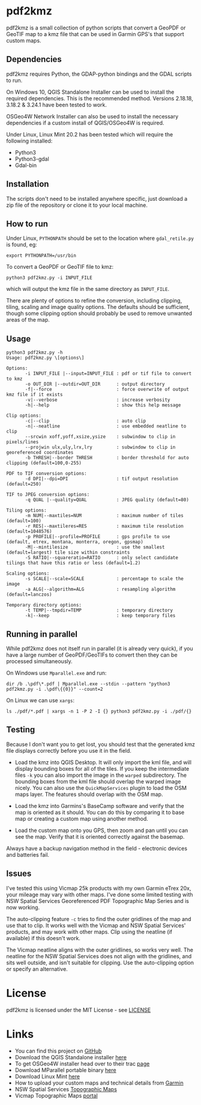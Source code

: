 # pdf2kmz
pdf2kmz is a small collection of python scripts that convert a GeoPDF or GeoTIF map to a kmz file that can be used in Garmin GPS's that support custom maps.

## Dependencies

pdf2kmz requires Python, the GDAP-python bindings and the GDAL scripts to run.

On Windows 10, QGIS Standalone Installer can be used to install the required dependencies.  This is the recommended method. Versions 2.18.18, 3.18.2 & 3.24.1 have been tested to work.

OSGeo4W Network Installer can also be used to install the necessary dependencies if a custom install of QGIS/OSGeo4W is required.

Under Linux, Linux Mint 20.2 has been tested which will require the following installed:
- Python3
- Python3-gdal
- Gdal-bin

## Installation

The scripts don't need to be installed anywhere specific, just download a zip file of the repository or clone it to your local machine.

## How to run

Under Linux, `PYTHONPATH` should be set to the location where `gdal_retile.py` is found, eg:

`export PYTHONPATH=/usr/bin`

To convert a GeoPDF or GeoTIF file to kmz:

`python3 pdf2kmz.py -i INPUT_FILE`

which will output the kmz file in the same directory as `INPUT_FILE`.

There are plenty of options to refine the conversion, including clipping, tiling, scaling and image quality options.  The defaults should be sufficient, though some clipping option should probably be used to remove unwanted areas of the map.

## Usage

```
python3 pdf2kmz.py -h
Usage: pdf2kmz.py \[options\]

Options:
       -i INPUT_FILE |--input=INPUT_FILE : pdf or tif file to convert to kmz
       -o OUT_DIR |--outdir=OUT_DIR      : output directory
       -f|--force                        : force overwrite of output kmz file if it exists
       -v|--verbose                      : increase verbosity
       -h|--help                         : show this help message

Clip options:
       -c|--clip                         : auto clip
       -n|--neatline                     : use embedded neatline to clip
       --srcwin xoff,yoff,xsize,ysize    : subwindow to clip in pixels/lines
       --projwin ulx,uly,lrx,lry         : subwindow to clip in georeferenced coordinates
       -b THRESH|--border THRESH         : border threshold for auto clipping (default=100,0-255)

PDF to TIF conversion options:
       -d DPI|--dpi=DPI                  : tif output resolution (default=250)

TIF to JPEG conversion options:
       -q QUAL |--quality=QUAL           : JPEG quality (default=80)

Tiling options:
       -m NUM|--maxtiles=NUM             : maximum number of tiles (default=100)
       -r RES|--maxtileres=RES           : maximum tile resolution (default=1048576)
       -p PROFILE|--profile=PROFILE      : gps profile to use (default, etrex, montana, monterra, oregon, gpsmap)
       -M|--mintilesize                  : use the smallest (default=largest) tile size within constraints
       -S RATIO|--squareratio=RATIO      : only select candidate tilings that have this ratio or less (default=1.2)

Scaling options:
       -s SCALE|--scale=SCALE            : percentage to scale the image
       -a ALG|--algorithm=ALG            : resampling algorithm (default=lanczos)

Temporary directory options:
       -t TEMP|--tmpdir=TEMP             : temporary directory
       -k|--keep                         : keep temporary files
```

## Running in parallel

While pdf2kmz does not itself run in parallel (it is already very quick), if you have a large number of GeoPDF/GeoTIFs to convert then they can be processed simultaneously.

On Windows use `Mparallel.exe` and run:

`dir /b .\pdf\*.pdf | Mparallel.exe --stdin --pattern "python3 pdf2kmz.py -i .\pdf\{{0}}" --count=2`

On Linux we can use `xargs`:

`ls ./pdf/*.pdf | xargs -n 1 -P 2 -I {} python3 pdf2kmz.py -i ./pdf/{}`

## Testing

Because I don't want you to get lost, you should test that the generated kmz file displays correctly before you use it in the field.

* Load the kmz into QGIS Desktop.  It will only import the kml file, and will display bounding boxes for all of the tiles.  If you keep the intermediate files `-k` you can also import the image in the `warped` subdirectory.  The bounding boxes from the kml file should overlap the warped image nicely.  You can also use the `QuickMapServices` plugin to load the OSM maps layer.  The features should overlap with the OSM map.

* Load the kmz into Garmins's BaseCamp software and verify that the map is oriented as it should.  You can do this by comparing it to base map or creating a custom map using another method.

* Load the custom map onto you GPS, then zoom and pan until you can see the map.  Verify that it is oriented correctly against the basemap.

Always have a backup navigation method in the field - electronic devices and batteries fail.

## Issues

I've tested this using Vicmap 25k products with my own Garmin eTrex 20x, your mileage may vary with other maps.  I've done some limited testing with NSW Spatial Services Georeferenced PDF Topographic Map Series and is now working.

The auto-clipping feature `-c` tries to find the outer gridlines of the map and use that to clip.  It works well with the Vicmap and NSW Spatial Services' products, and may work with other maps.  Clip using the neatline (if available) if this doesn't work.

The Vicmap neatline aligns with the outer gridlines, so works very well.  The neatline for the NSW Spatial Services does not align with the gridlines, and sits well outside, and isn't suitable for clipping.  Use the auto-clipping option or specify an alternative.

# License

pdf2kmz is licensed under the MIT License - see [LICENSE](LICENSE)

# Links

* You can find this project on [GitHub](https://github.com/james-2142/pdf2kmz)
* Download the QGIS Standalone installer [here](https://www.qgis.org/en/site/forusers/download.html)
* To get OSGeo4W installer head over to their trac [page](https://trac.osgeo.org/osgeo4w/)
* Download MParallel portable binary [here](https://github.com/lordmulder/MParallel/releases/download/1.0.4/mparallel.2016-06-08.bin-win64.zip)
* Download Linux Mint [here](https://linuxmint.com/download.php)
* How to upload your custom maps and technical details from [Garmin](https://support.garmin.com/en-AU/?faq=cVuMqGHWaM7wTFWMkPNLN9)
* NSW Spatial Services [Topographic Maps](https://www.spatial.nsw.gov.au/products_and_services/topographic_maps)
* Vicmap Topographic Maps [portal](https://vicmaptopo.land.vic.gov.au/#/discover-map)


